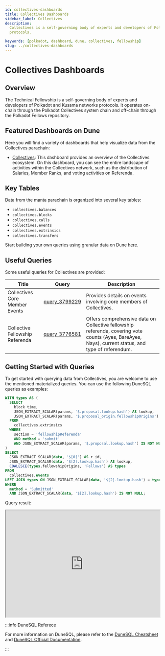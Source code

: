 ```yaml
---
id: collectives-dashboards
title: Collectives Dashboards
sidebar_label: Collectives
description:
  Collectives is a self-governing body of experts and developers of Polkadot and Kusama networks
  protocols.

keywords: [polkadot, dashboard, dune, collectives, fellowship]
slug: ../collectives-dashboards
---
```


# Collectives Dashboards

## Overview

The Technical Fellowship is a self-governing body of experts and developers of Polkadot and Kusama
networks protocols. It operates on-chain through the Polkadot Collectives system chain and off-chain
through the Polkadot Fellows repository.

## Featured Dashboards on Dune

Here you will find a variety of dashboards that help visualize data from the Collectives parachain:

- [Collectives](https://dune.com/substrate/collectives): This dashboard provides an overview of the
  Collectives ecosystem. On this dashboard, you can see the entire landscape of activities within
  the Collectives network, such as the distribution of Salaries, Member Ranks, and voting activities
  on Referenda.

## Key Tables

Data from the manta parachain is organized into several key tables:

- `collectives.balances`
- `collectives.blocks`
- `collectives.calls`
- `collectives.events`
- `collectives.extrinsics`
- `collectives.transfers`

Start building your own queries using granular data on Dune
[here](https://dune.com/queries?category=canonical&namespace=collectives).

## Useful Queries

Some useful queries for Collectives are provided:

| Title                           | Query                                             | Description                                                                                                                                        |
| ------------------------------- | ------------------------------------------------- | -------------------------------------------------------------------------------------------------------------------------------------------------- |
| Collectives Core Member Events  | [query_3799229](https://dune.com/queries/3799229) | Provides details on events involving core members of Collectives.                                                                                  |
| Collective Fellowship Referenda | [query_3776581](https://dune.com/queries/3776581) | Offers comprehensive data on Collective fellowship referenda, covering vote counts (Ayes, BareAyes, Nays), current status, and type of referendum. |

## Getting Started with Queries

To get started with querying data from Collectives, you are welcome to use the mentioned
materialized queries. You can use the following DuneSQL queries as examples:

```sql title="Collectives Referenda Types" showLineNumbers
WITH types AS (
  SELECT
    block_time,
    JSON_EXTRACT_SCALAR(params, '$.proposal.lookup.hash') AS lookup,
    JSON_EXTRACT_SCALAR(params, '$.proposal_origin.fellowshipOrigins') AS fellowshipOrigins
  FROM
    collectives.extrinsics
  WHERE
    section = 'fellowshipReferenda'
    AND method = 'submit'
    AND JSON_EXTRACT_SCALAR(params, '$.proposal.lookup.hash') IS NOT NULL
)
SELECT
  JSON_EXTRACT_SCALAR(data, '$[0]') AS r_id,
  JSON_EXTRACT_SCALAR(data, '$[2].lookup.hash') AS lookup,
  COALESCE(types.fellowshipOrigins, 'Fellows') AS types
FROM
  collectives.events
LEFT JOIN types ON JSON_EXTRACT_SCALAR(data, '$[2].lookup.hash') = types.lookup
WHERE
  method = 'Submitted'
  AND JSON_EXTRACT_SCALAR(data, '$[2].lookup.hash') IS NOT NULL;
```

Query result:

<iframe src="https://dune.com/embeds/3789493/6371240/" height="350" width="100%"></iframe>

:::info DuneSQL Referece

For more information on DuneSQL, please refer to the [DuneSQL Cheatsheet](../dunesql-cheatsheet.md)
and
[DuneSQL Official Documentation](https://docs.dune.com/query-engine/Functions-and-operators/index).

:::
